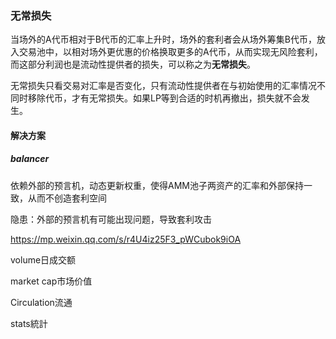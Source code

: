 ### 无常损失

当场外的A代币相对于B代币的汇率上升时，场外的套利者会从场外筹集B代币，放入交易池中，以相对场外更优惠的价格换取更多的A代币，从而实现无风险套利，而这部分利润也是流动性提供者的损失，可以称之为**无常损失**。

无常损失只看交易对汇率是否变化，只有流动性提供者在与初始使用的汇率情况不同时移除代币，才有无常损失。如果LP等到合适的时机再撤出，损失就不会发生。

#### 解决方案

##### balancer

依赖外部的预言机，动态更新权重，使得AMM池子两资产的汇率和外部保持一致，从而不创造套利空间

隐患：外部的预言机有可能出现问题，导致套利攻击

https://mp.weixin.qq.com/s/r4U4iz25F3_pWCubok9iOA





volume日成交额

market cap市场价值

Circulation流通

stats統計
